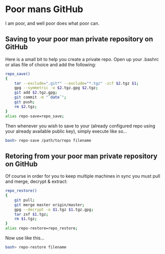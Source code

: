 # Poor mans GitHub
I am poor, and well poor does what poor can.

## Saving to your poor man private repository on GitHub
Here is a small bit to help you create a private repo. Open up your .bashrc or alias file of choice and add the following:
```sh
repo_save()
{
    tar --exclude=".git*" --exclude="*.tgz" -zcf $2.tgz $1;
    gpg --symmetric -o $2.tgz.gpg $2.tgz;
    git add $2.tgz.gpg;
    git commit -m "`date`";
    git push;
    rm $2.tgz;
}
alias repo-save=repo_save;
```

Then whenever you wish to save to your (already configured repo using your already available public key), simply execute like so...

```sh
bash> repo-save /path/to/repo filename
```

## Retoring from your poor man private repository on GitHub
Of course in order for you to keep multiple machines in sync you must pull and merge, decrypt & extract:
```sh
repo_restore()
{
    git pull;
    git merge master origin/master;
    gpg --decrypt -o $1.tgz $1.tgz.gpg;
    tar zxf $1.tgz;
    rm $1.tgz;
}
alias repo-restore=repo_restore;
```

Now use like this...

```sh
bash> repo-restore filename
```

